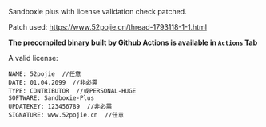 Sandboxie plus with license validation check patched.

Patch used: https://www.52pojie.cn/thread-1793118-1-1.html

**The precompiled binary built by Github Actions is available in [`Actions` Tab](https://github.com/lyc8503/Sandboxie-crack/actions)**

A valid license:

```
NAME: 52pojie  //任意
DATE: 01.04.2099  //非必需
TYPE: CONTRIBUTOR  //或PERSONAL-HUGE
SOFTWARE: Sandboxie-Plus
UPDATEKEY: 123456789  //非必需
SIGNATURE: www.52pojie.cn  //任意
```

